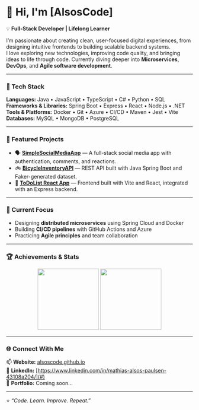 # 👋 Hi, I'm [AlsosCode]

💡 **Full-Stack Developer | Lifelong Learner**


I’m passionate about creating clean, user-focused digital experiences, from designing intuitive frontends to building scalable backend systems.  
I love exploring new technologies, improving code quality, and bringing ideas to life through code. Currently diving deeper into **Microservices**, **DevOps**, and **Agile software development**.

---

### 🚀 Tech Stack
**Languages:** Java • JavaScript • TypeScript • C# • Python • SQL  
**Frameworks & Libraries:** Spring Boot • Express • React • Node.js • .NET  
**Tools & Platforms:** Docker • Git • Azure • CI/CD • Maven • Jest • Vite  
**Databases:** MySQL • MongoDB • PostgreSQL  

---

### 🧩 Featured Projects
- 🗣️ [**SimpleSocialMediaApp**](https://github.com/AlsosCode/pg6301-social-media) — A full-stack social media app with authentication, comments, and reactions.  
- 🚲 [**BicycleInventoryAPI**](https://github.com/AlsosCode/bicycle-inventory-api) — REST API built with Java Spring Boot and Faker-generated dataset.  
- 🧰 [**ToDoList React App**](https://github.com/AlsosCode/TaskList) — Frontend built with Vite and React, integrated with an Express backend.  

---

### 🧱 Current Focus
- Designing **distributed microservices** using Spring Cloud and Docker  
- Building **CI/CD pipelines** with GitHub Actions and Azure  
- Practicing **Agile principles** and team collaboration  

---

### 🏆 Achievements & Stats

<p align="center">
  <img src="https://github-readme-stats.vercel.app/api?username=AlsosCode&show_icons=true&theme=github_dark&hide_border=true" height="165" />
  <img src="https://github-readme-stats.vercel.app/api/top-langs/?username=AlsosCode&layout=compact&theme=github_dark&hide_border=true" height="165" />
</p>



---

### 🌐 Connect With Me
📫 **Website:** [alsoscode.github.io](https://alsoscode.github.io)  
💼 **LinkedIn:** [https://www.linkedin.com/in/mathias-alsos-paulsen-43108a204/](#)  
🧠 **Portfolio:** Coming soon...  

---
⭐ *“Code. Learn. Improve. Repeat.”*
